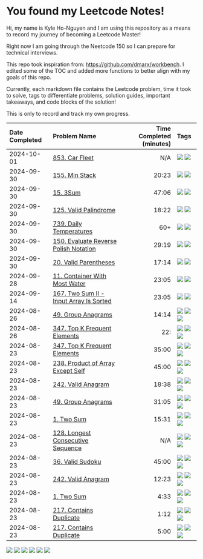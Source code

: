 # You found my Leetcode Notes!

Hi, my name is Kyle Ho-Nguyen and I am using this repository as a means to record my journey
of becoming a Leetcode Master!

Right now I am going through the Neetcode 150 so I can prepare for technical interviews.

This repo took inspiration from: https://github.com/dmarx/workbench. I edited some of the TOC
and added more functions to better align with my goals of this repo. 

Currently, each markdown file contains the Leetcode problem, time it took to solve, tags to differentiate
problems, solution guides, important takeaways, and code blocks of the solution!

This is only to record and track my own progress. 

|Date Completed|Problem Name|Time Completed  (minutes)|Tags
|:---|:---|---:|:---|
|2024-10-01|[853. Car Fleet](853CarFleet1.md)|N/A|[![](https://img.shields.io/badge/tag-Medium-c5d714)](./tags/Medium.md) [![](https://img.shields.io/badge/tag-Stack-6f4790)](./tags/Stack.md)|
|2024-09-30|[155. Min Stack](155MinStack1.md)|20:23|[![](https://img.shields.io/badge/tag-Medium-c5d714)](./tags/Medium.md) [![](https://img.shields.io/badge/tag-Stack-6f4790)](./tags/Stack.md)|
|2024-09-30|[15. 3Sum](15ThreeSum1.md)|47:06|[![](https://img.shields.io/badge/tag-Medium-c5d714)](./tags/Medium.md) [![](https://img.shields.io/badge/tag-TwoPointers-84f8cf)](./tags/TwoPointers.md)|
|2024-09-30|[125. Valid Palindrome](125ValidPalindrome1.md)|18:22|[![](https://img.shields.io/badge/tag-Easy-9bf4b7)](./tags/Easy.md) [![](https://img.shields.io/badge/tag-TwoPointers-84f8cf)](./tags/TwoPointers.md)|
|2024-09-30|[739. Daily Temperatures](22GenerateParentheses1.md)|60+|[![](https://img.shields.io/badge/tag-Medium-c5d714)](./tags/Medium.md) [![](https://img.shields.io/badge/tag-Stack-6f4790)](./tags/Stack.md)|
|2024-09-30|[150. Evaluate Reverse Polish Notation](150EvaluateReversePolishNotation1.md)|29:19|[![](https://img.shields.io/badge/tag-Medium-c5d714)](./tags/Medium.md) [![](https://img.shields.io/badge/tag-Stack-6f4790)](./tags/Stack.md)|
|2024-09-30|[20. Valid Parentheses](20ValidParentheses1.md)|17:14|[![](https://img.shields.io/badge/tag-Easy-9bf4b7)](./tags/Easy.md) [![](https://img.shields.io/badge/tag-Stack-6f4790)](./tags/Stack.md)|
|2024-09-28|[11. Container With Most Water](11ContainerWithMostWater1.md)|23:05|[![](https://img.shields.io/badge/tag-Medium-c5d714)](./tags/Medium.md) [![](https://img.shields.io/badge/tag-TwoPointers-84f8cf)](./tags/TwoPointers.md)|
|2024-09-14|[167. Two Sum II - Input Array Is Sorted](167TwoSumII1.md)|23:05|[![](https://img.shields.io/badge/tag-Medium-c5d714)](./tags/Medium.md) [![](https://img.shields.io/badge/tag-TwoPointers-84f8cf)](./tags/TwoPointers.md)|
|2024-08-26|[49. Group Anagrams](49GroupAnagrams2.md)|14:14|[![](https://img.shields.io/badge/tag-Arrays-473080)](./tags/Arrays.md) [![](https://img.shields.io/badge/tag-Hashing-4b9e32)](./tags/Hashing.md) [![](https://img.shields.io/badge/tag-Medium-c5d714)](./tags/Medium.md)|
|2024-08-26|[347. Top K Frequent Elements](347TopKFrequentElements2.md)|22:|[![](https://img.shields.io/badge/tag-Arrays-473080)](./tags/Arrays.md) [![](https://img.shields.io/badge/tag-Hashing-4b9e32)](./tags/Hashing.md) [![](https://img.shields.io/badge/tag-Medium-c5d714)](./tags/Medium.md)|
|2024-08-23|[347. Top K Frequent Elements](347TopKFrequentElements1.md)|35:00|[![](https://img.shields.io/badge/tag-Arrays-473080)](./tags/Arrays.md) [![](https://img.shields.io/badge/tag-Hashing-4b9e32)](./tags/Hashing.md) [![](https://img.shields.io/badge/tag-Medium-c5d714)](./tags/Medium.md)|
|2024-08-23|[238. Product of Array Except Self](238ProductOfArrayExceptSelf1.md)|45:00|[![](https://img.shields.io/badge/tag-Arrays-473080)](./tags/Arrays.md) [![](https://img.shields.io/badge/tag-Hashing-4b9e32)](./tags/Hashing.md) [![](https://img.shields.io/badge/tag-Medium-c5d714)](./tags/Medium.md)|
|2024-08-23|[242. Valid Anagram](242ValidAnagram2.md)|18:38|[![](https://img.shields.io/badge/tag-Arrays-473080)](./tags/Arrays.md) [![](https://img.shields.io/badge/tag-Easy-9bf4b7)](./tags/Easy.md) [![](https://img.shields.io/badge/tag-Hashing-4b9e32)](./tags/Hashing.md)|
|2024-08-23|[49. Group Anagrams](49GroupAnagrams1.md)|31:05|[![](https://img.shields.io/badge/tag-Arrays-473080)](./tags/Arrays.md) [![](https://img.shields.io/badge/tag-Hashing-4b9e32)](./tags/Hashing.md) [![](https://img.shields.io/badge/tag-Medium-c5d714)](./tags/Medium.md)|
|2024-08-23|[1. Two Sum](1TwoSum1.md)|15:31|[![](https://img.shields.io/badge/tag-Arrays-473080)](./tags/Arrays.md) [![](https://img.shields.io/badge/tag-Easy-9bf4b7)](./tags/Easy.md) [![](https://img.shields.io/badge/tag-Hashing-4b9e32)](./tags/Hashing.md)|
|2024-08-23|[128. Longest Consecutive Sequence](128LongestConsecutiveSequence.md)|N/A|[![](https://img.shields.io/badge/tag-Arrays-473080)](./tags/Arrays.md) [![](https://img.shields.io/badge/tag-Hashing-4b9e32)](./tags/Hashing.md) [![](https://img.shields.io/badge/tag-Medium-c5d714)](./tags/Medium.md)|
|2024-08-23|[36. Valid Sudoku](36ValidSudoku1.md)|45:00|[![](https://img.shields.io/badge/tag-Arrays-473080)](./tags/Arrays.md) [![](https://img.shields.io/badge/tag-Hashing-4b9e32)](./tags/Hashing.md) [![](https://img.shields.io/badge/tag-Medium-c5d714)](./tags/Medium.md)|
|2024-08-23|[242. Valid Anagram](242ValidAnagram1.md)|12:23|[![](https://img.shields.io/badge/tag-Arrays-473080)](./tags/Arrays.md) [![](https://img.shields.io/badge/tag-Easy-9bf4b7)](./tags/Easy.md) [![](https://img.shields.io/badge/tag-Hashing-4b9e32)](./tags/Hashing.md)|
|2024-08-23|[1. Two Sum](1TwoSum2.md)|4:33|[![](https://img.shields.io/badge/tag-Arrays-473080)](./tags/Arrays.md) [![](https://img.shields.io/badge/tag-Easy-9bf4b7)](./tags/Easy.md) [![](https://img.shields.io/badge/tag-Hashing-4b9e32)](./tags/Hashing.md)|
|2024-08-23|[217. Contains Duplicate](217ContainsDuplicate2.md)|1:12|[![](https://img.shields.io/badge/tag-Arrays-473080)](./tags/Arrays.md) [![](https://img.shields.io/badge/tag-Easy-9bf4b7)](./tags/Easy.md) [![](https://img.shields.io/badge/tag-Hashing-4b9e32)](./tags/Hashing.md)|
|2024-08-23|[217. Contains Duplicate](217ContainsDuplicateAttempt1.md)|5:00|[![](https://img.shields.io/badge/tag-Arrays-473080)](./tags/Arrays.md) [![](https://img.shields.io/badge/tag-Easy-9bf4b7)](./tags/Easy.md) [![](https://img.shields.io/badge/tag-Hashing-4b9e32)](./tags/Hashing.md)|

[![](https://img.shields.io/badge/tag-Medium-c5d714)](./tags/Medium.md) [![](https://img.shields.io/badge/tag-TwoPointers-84f8cf)](./tags/TwoPointers.md) [![](https://img.shields.io/badge/tag-Easy-9bf4b7)](./tags/Easy.md) [![](https://img.shields.io/badge/tag-Stack-6f4790)](./tags/Stack.md) [![](https://img.shields.io/badge/tag-Arrays-473080)](./tags/Arrays.md) [![](https://img.shields.io/badge/tag-Hashing-4b9e32)](./tags/Hashing.md)